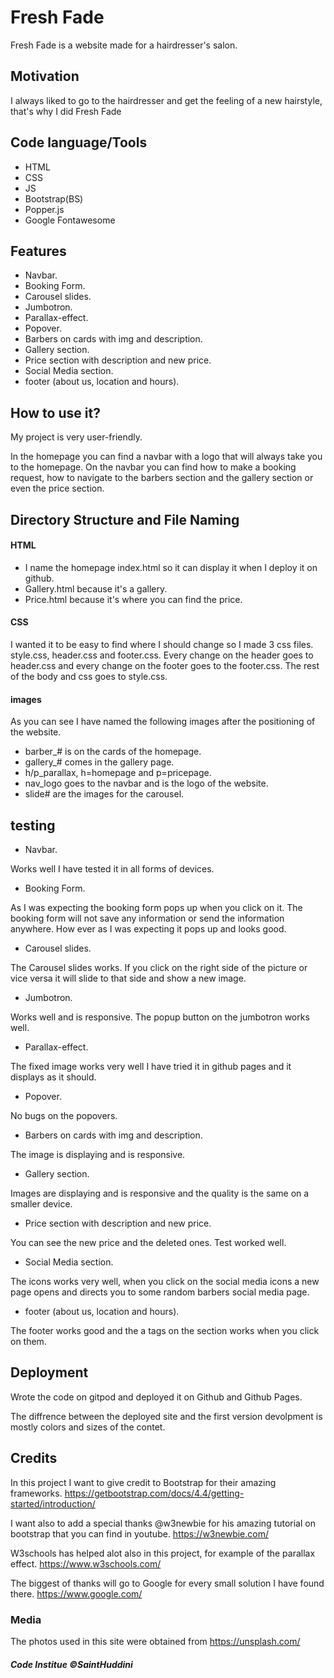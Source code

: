 # Fresh Fade

Fresh Fade is a website made for a hairdresser's salon.

## Motivation

I always liked to go to the hairdresser and get the feeling of a new hairstyle, that's why I did Fresh Fade

## Code language/Tools

* HTML
* CSS
* JS
* Bootstrap(BS)
* Popper.js
* Google Fontawesome

## Features

* Navbar.
* Booking Form.
* Carousel slides.
* Jumbotron.
* Parallax-effect.
* Popover.
* Barbers on cards with img and description.
* Gallery section.
* Price section with description and new price.
* Social Media section.
* footer (about us, location and hours).


## How to use it?

My project is very user-friendly. 

In the homepage you can find a navbar with a logo that will always take you to the homepage. 
On the navbar you can find how to make a booking request, how to navigate to the barbers section and the gallery section or even the price section.


## Directory Structure and File Naming

#### HTML

* I name the homepage index.html so it can display it when I deploy it on github. 
* Gallery.html because it's a gallery.
* Price.html because it's where you can find the price.

#### CSS

I wanted it to be easy to find where I should change so I made 3 css files. style.css, header.css and footer.css.
Every change on the header goes to header.css and every change on the footer goes to the footer.css.
The rest of the body and css goes to style.css.

#### images

As you can see I have named the following images after the positioning of the website.

* barber_# is on the cards of the homepage.
* gallery_# comes in the gallery page.
* h/p_parallax, h=homepage and p=pricepage.
* nav_logo goes to the navbar and is the logo of the website.
* slide# are the images for the carousel.

## testing


* Navbar.

Works well I have tested it in all forms of devices. 

* Booking Form.

As I was expecting the booking form pops up when you click on it. The booking form will not save any information or send the information anywhere.
How ever as I was expecting it pops up and looks good.

* Carousel slides.

The Carousel slides works. If you click on the right side of the picture or vice versa it will slide to that side and show a new image.

* Jumbotron.

Works well and is responsive. The popup button on the jumbotron works well.

* Parallax-effect.

The fixed image works very well I have tried it in github pages and it displays as it should.

* Popover.

No bugs on the popovers.

* Barbers on cards with img and description.

The image is displaying and is responsive.

* Gallery section.

Images are displaying and is responsive and the quality is the same on a smaller device.

* Price section with description and new price.

You can see the new  price and the deleted ones. Test worked well.


* Social Media section.

The icons works very well, when you click on the social media icons a new page opens and directs you to some random barbers social media page.

* footer (about us, location and hours).

The footer works good and the a tags on the section works when you click on them.


## Deployment

Wrote the code on gitpod and deployed it on Github and Github Pages.

The diffrence between the deployed site and the first version devolpment is mostly colors and sizes of the contet.

## Credits

In this project I want to give credit to Bootstrap for their amazing frameworks.
https://getbootstrap.com/docs/4.4/getting-started/introduction/

I want also to add a special thanks @w3newbie for his amazing tutorial on bootstrap that you can find in youtube.
https://w3newbie.com/

W3schools has helped alot also in this project, for example of the parallax effect.
https://www.w3schools.com/

The biggest of thanks will go to Google for every small solution I have found there.
https://www.google.com/

### Media

The photos used in this site were obtained from https://unsplash.com/

##### Code Institue ©SaintHuddini